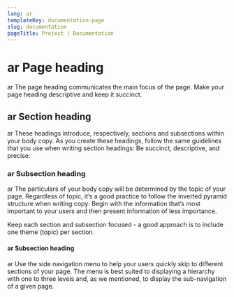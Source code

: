 ```yaml
---
lang: ar
templateKey: documentation-page
slug: documentation
pageTitle: Project | Documentation
---
```


# ar Page heading

<p class="usa-intro"> 
ar The page heading communicates the main focus of the page. Make your page heading descriptive and keep it succinct.
</p>

## ar Section heading

ar These headings introduce, respectively, sections and subsections within your body copy. As you create these headings, follow the same guidelines that you use when writing section headings: Be succinct, descriptive, and precise.

### ar Subsection heading

ar The particulars of your body copy will be determined by the topic of your page. Regardless of topic, it’s a good practice to follow the inverted pyramid structure when writing copy: Begin with the information that’s most important to your users and then present information of less importance.

Keep each section and subsection focused - a good approach is to include one theme (topic) per section.

#### ar Subsection heading

ar Use the side navigation menu to help your users quickly skip to different sections of your page. The menu is best suited to displaying a hierarchy with one to three levels and, as we mentioned, to display the sub-navigation of a given page.
